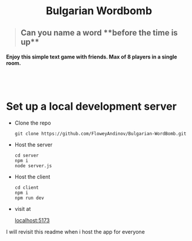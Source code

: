 <h1 align="center"> Bulgarian Wordbomb </h1>

><h2> Can you name a word **before the time is up** </h2>

<h4> Enjoy this simple text game with friends. Max of 8 players in a single room.</h4>

<br/>
<br/>

<h1>Set up a local development server</h1>

<ul>
<li> Clone the repo </li>
  
```
git clone https://github.com/FloweyAndinov/Bulgarian-WordBomb.git
```

<li> Host the server</li>

```
cd server
npm i
node server.js
```
<li>Host the client</li>

```
cd client
npm i
npm run dev
```

<li>visit at </li>

[localhost:5173](http://localhost:5173)


</ul>

I will revisit this readme when i host the app for everyone
